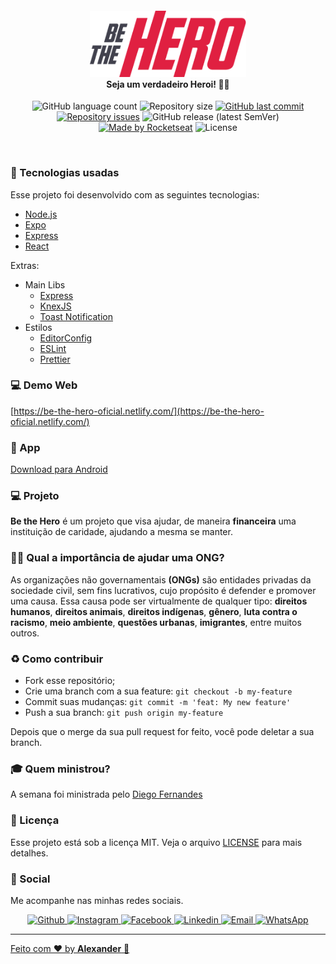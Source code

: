 <h4 align="center">
<img src="./mobile/src/assets/logo@3x.png" width="250px" /><br>
 <b>Seja um verdadeiro Heroi!</b> 🦸‍♂️
</h4>
<p align="center">
  <img alt="GitHub language count" src="https://img.shields.io/github/languages/count/ialexanderbrito/be-the-hero.svg">

  <img alt="Repository size" src="https://img.shields.io/github/repo-size/ialexanderbrito/be-the-hero.svg">
  
  <a href="https://github.com/ialexanderbrito/be-the-hero/commits/master">
    <img alt="GitHub last commit" src="https://img.shields.io/github/last-commit/ialexanderbrito/be-the-hero.svg"></a>

  <a href="https://github.com/ialexanderbrito/be-the-hero/issues">
    <img alt="Repository issues" src="https://img.shields.io/github/issues/ialexanderbrito/be-the-hero.svg"></a>
    
   <img alt="GitHub release (latest SemVer)" src="https://img.shields.io/github/v/release/ialexanderbrito/be-the-hero?label=blue">
 
  <a href="https://rocketseat.com.br">
    <img alt="Made by Rocketseat" src="https://img.shields.io/badge/made%20by-Rocketseat-red"></a>
    <img alt="License" src="https://img.shields.io/badge/license-MIT-red">
</p>

<br>

### :rocket: Tecnologias usadas
Esse projeto foi desenvolvido com as seguintes tecnologias:
- [Node.js](https://nodejs.org/en/)
- [Expo](https://expo.io/)
- [Express](https://expressjs.com/pt-br/)
- [React](https://pt-br.reactjs.org/)

Extras:

- Main Libs
  - [Express](https://expressjs.com/pt-br/)
  - [KnexJS](http://knexjs.org/)
  - [Toast Notification](https://github.com/jossmac/react-toast-notifications)
- Estilos
  - [EditorConfig](https://editorconfig.org/)
  - [ESLint](https://eslint.org/)
  - [Prettier](https://prettier.io/)
  
### 💻 Demo Web

[https://be-the-hero-oficial.netlify.com/](https://be-the-hero-oficial.netlify.com/)

### 📱 App

[Download para Android](https://github.com/ialexanderbrito/be-the-hero/releases/tag/1.0.0)

### 💻 Projeto

<b>Be the Hero</b> é um projeto que visa ajudar, de maneira <b>financeira</b> uma instituição de caridade, ajudando a mesma se manter. 

### 🦸‍♂️ Qual a importância de ajudar uma ONG? <br>
As organizações não governamentais <b>(ONGs)</b> são entidades privadas da sociedade civil, sem fins lucrativos, cujo propósito é defender e promover uma causa. Essa causa pode ser virtualmente de qualquer tipo: <b>direitos humanos</b>, <b>direitos animais</b>, <b>direitos indígenas</b>, <b>gênero</b>, <b>luta contra o racismo</b>, <b>meio ambiente</b>, <b>questões urbanas</b>, <b>imigrantes</b>, entre muitos outros.

### :recycle: Como contribuir

- Fork esse repositório;
- Crie uma branch com a sua feature: `git checkout -b my-feature`
- Commit suas mudanças: `git commit -m 'feat: My new feature'`
- Push a sua branch: `git push origin my-feature`

Depois que o merge da sua pull request for feito, você pode deletar a sua branch.

### :mortar_board: Quem ministrou?

A semana foi ministrada pelo [Diego Fernandes](https://github.com/diego3g)

### :memo: Licença

Esse projeto está sob a licença MIT. Veja o arquivo [LICENSE](LICENSE.md) para mais detalhes.

### 📱 Social

Me acompanhe nas minhas redes sociais.

<p align="center">

   <a href="https://github.com/ialexanderbrito" target="_blank" >
    <img alt="Github" src="https://img.shields.io/badge/Github--%23F8952D?style=social&logo=github">
  </a>
  
  <a href="https://instagram.com/ialexanderbrito" target="_blank" >
    <img alt="Instagram" src="https://img.shields.io/badge/Instagram--%23F8952D?style=social&logo=instagram">
  </a>
  
  <a href="https://facebook.com/ialexanderbrito" target="_blank" >
    <img alt="Facebook" src="https://img.shields.io/badge/Facebook--%23F8952D?style=social&logo=facebook">
  </a>

  <a href="https://www.linkedin.com/in/ialexanderbrito/" target="_blank" >
    <img alt="Linkedin" src="https://img.shields.io/badge/Linkedin--%23F8952D?style=social&logo=linkedin">
  </a>
  
  <a href="mailto:ialexanderbrito@gmail.com" target="_blank" >
    <img alt="Email" src="https://img.shields.io/badge/Email--%23F8952D?style=social&logo=gmail">
  </a>
  
  <a href="https://api.whatsapp.com/send?phone=5521979434402" target="_blank" >
    <img alt="WhatsApp" src="https://img.shields.io/badge/Whatsapp--%23F8952D?style=social&logo=whatsapp">
</p>

---

Feito com ❤️ by **Alexander** 🤙
